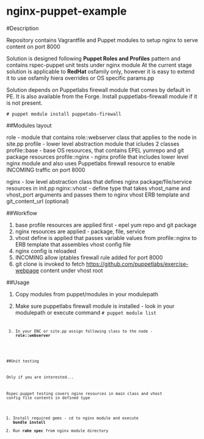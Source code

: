 nginx-puppet-example
====================


#Description

Repository contains Vagrantfile and Puppet modules to setup nginx to serve content on port 8000

Solution is designed following **Puppet Roles and Profiles** pattern and contains rspec-puppet unit tests under nginx module
At the current stage solution is applicable to **RedHat** osfamily only, however it is easy to extend it to use osfamily hiera overrides or OS specific params.pp

Solution depends on Puppetlabs firewall module that comes by default in PE. 
It is also available from the Forge. Install puppetlabs-firewall module if it is not present.

 <code># puppet module install puppetabs-firewall</code>
 
##Modules layout

 role - module that contains role::webserver class that applies to the node in site.pp
 profile - lower level abstraction module that icludes 2 classes
  profile::base - base OS resources, that contains EPEL yumrepo and git package resources
  profile::nginx - nginx profile that includes lower level nginx module and also uses Puppetlabs firewall resource to enable INCOMING traffic on port 8000
  
 nginx - low level abstraction class that defines nginx package/file/service resources in init.pp
 nginx::vhost - define type that takes vhost_name and vhost_port arguments and passes them to nginx vhost ERB template and git_content_url (optional)

##Workflow

  1. base profile resources are applied first - epel yum repo and git package
  2. nginx resources are applied - package, file, service
  3. vhost define is applied that passes variable values from profile::nginx to ERB template that assembles vhost config file
  4. nginx config is reloaded
  5. INCOMING allow iptables firewall rule added for port 8000
  6. git clone is invoked to fetch https://github.com/puppetlabs/exercise-webpage content under vhost root

##Usage
  
  1. Copy modules from puppet/modules in your modulepath
  2. Make sure puppetlabs firewall module is installed - look in your modulepath or execute command
     <code># puppet module list<code>
  
  3. In your ENC or site.pp assign following class to the node - **role::webserver**

##Unit testing

  Only if you are interested...
  
  Rspec-puppet testing covers nginx resources in main class and vhost config file contents in defined type
  
  1. Install required gems - cd to nginx module and execute **bundle install**
  2. Run **rake spec** from nginx module directory
